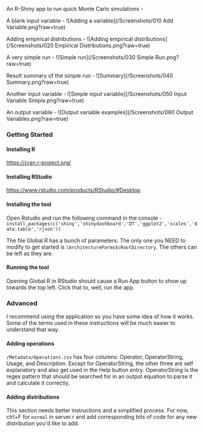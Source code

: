 An R-Shiny app to run quick Monte Carlo simulations -

A blank input variable -
![Adding a variable](/Screenshots/010 Add Variable.png?raw=true)

Adding empirical distributions -
![Adding empirical distributions](/Screenshots/020 Empirical Distributions.png?raw=true)

A very simple run -
![Simple run](/Screenshots/030 Simple Run.png?raw=true)

Result summary of the simple run - 
![Summary](/Screenshots/040 Summary.png?raw=true)

Another input variable - 
![Simple input variable](/Screenshots/050 Input Variable Simple.png?raw=true)

An output variable -
![Output variable examples](/Screenshots/060 Output Variables.png?raw=true)


### Getting Started

#### Installing R
https://cran.r-project.org/

#### Installing RStudio
https://www.rstudio.com/products/RStudio/#Desktop

#### Installing the tool
Open Rstudio and run the following command in the console - 
`install.packages(c('shiny','shinydashboard','DT','ggplot2','scales','data.table','rjson'))`

The file Global.R  has a bunch of parameters. The only one you NEED to modify to get started is `lArchitectureParms$cRootDirectory`. The others can be left as they are.

#### Running the tool
Opening Global.R in RStudio should cause a Run App button to show up towards the top left. Click that to, well, run the app.

### Advanced

I recommend using the application so you have some idea of how it works. Some of the terms used in these instructions will be much easier to understand that way.

#### Adding operations

`/Metadata/Operations.csv` has four columns: Operator, OperatorString, Usage, and Description. Except for OperatorString, the other three are self explanatory and also get used in the Help button entry. OperatorString is the regex pattern that should be searched for in an output equation to parse it and calculate it correctly.

#### Adding distributions

This section needs better instructions and a simplified process. For now, ctrl+F for `normal` in server.r and add corresponding bits of code for any new distribution you'd like to add.
